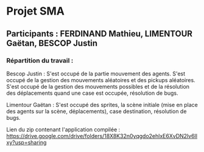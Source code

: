 # Projet SMA
## Participants : FERDINAND Mathieu, LIMENTOUR Gaëtan, BESCOP Justin

### Répartition du travail :
Bescop Justin : S'est occupé de la partie mouvement des agents. S'est occupé de la gestion des mouvements aléatoires et des pickups aléatoires. S'est occupé de la gestion des mouvements possibles et de la résolution des déplacements quand une case est occupée, résolution de bugs.

Limentour Gaëtan : S'est occupé des sprites, la scène initiale (mise en place des agents sur la scène, déplacements), case destination, résolution de bugs.

Lien du zip contenant l'application compilée : https://drive.google.com/drive/folders/18X8K32n0yqgdo2ehlxE6XvDN2lv6Ilxy?usp=sharing
